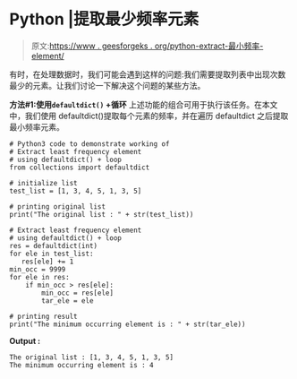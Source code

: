 # Python |提取最少频率元素

> 原文:[https://www . geesforgeks . org/python-extract-最小频率-element/](https://www.geeksforgeeks.org/python-extract-least-frequency-element/)

有时，在处理数据时，我们可能会遇到这样的问题:我们需要提取列表中出现次数最少的元素。让我们讨论一下解决这个问题的某些方法。

**方法#1:使用`defaultdict()` +循环**
上述功能的组合可用于执行该任务。在本文中，我们使用 defaultdict()提取每个元素的频率，并在遍历 defaultdict 之后提取最小频率元素。

```
# Python3 code to demonstrate working of
# Extract least frequency element
# using defaultdict() + loop
from collections import defaultdict

# initialize list 
test_list = [1, 3, 4, 5, 1, 3, 5]

# printing original list 
print("The original list : " + str(test_list))

# Extract least frequency element
# using defaultdict() + loop
res = defaultdict(int)
for ele in test_list:
   res[ele] += 1 
min_occ = 9999
for ele in res:
    if min_occ > res[ele]:
        min_occ = res[ele]
        tar_ele = ele

# printing result
print("The minimum occurring element is : " + str(tar_ele))
```

**Output :**

```
The original list : [1, 3, 4, 5, 1, 3, 5]
The minimum occurring element is : 4

```